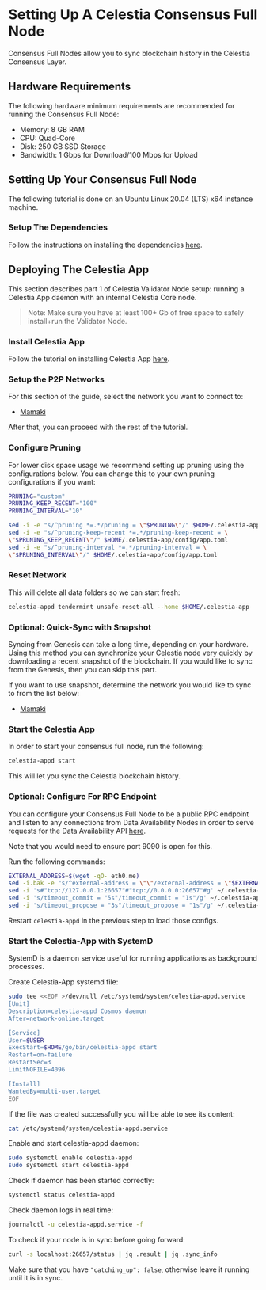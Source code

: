 # Setting Up A Celestia Consensus Full Node
<!-- markdownlint-disable MD013 -->

Consensus Full Nodes allow you to sync blockchain history in the Celestia
Consensus Layer.

## Hardware Requirements

The following hardware minimum requirements are recommended for running the
Consensus Full Node:

* Memory: 8 GB RAM
* CPU: Quad-Core
* Disk: 250 GB SSD Storage
* Bandwidth: 1 Gbps for Download/100 Mbps for Upload

## Setting Up Your Consensus Full Node

The following tutorial is done on an Ubuntu Linux 20.04 (LTS) x64
instance machine.

### Setup The Dependencies

Follow the instructions on installing the dependencies [here](../../developers/environment).

## Deploying The Celestia App

This section describes part 1 of Celestia Validator Node setup:
running a Celestia App daemon with an internal Celestia Core node.

> Note: Make sure you have at least 100+ Gb of free space to safely install+run
  the Validator Node.  

### Install Celestia App

Follow the tutorial on installing Celestia App [here](../../developers/celestia-app).

### Setup the P2P Networks

For this section of the guide, select the network you want to connect to:

* [Mamaki](../nodes/mamaki-testnet.md#setup-p2p-network)

After that, you can proceed with the rest of the tutorial.

### Configure Pruning

For lower disk space usage we recommend setting up pruning using the
configurations below. You can change this to your own pruning configurations
if you want:

```sh
PRUNING="custom"
PRUNING_KEEP_RECENT="100"
PRUNING_INTERVAL="10"

sed -i -e "s/^pruning *=.*/pruning = \"$PRUNING\"/" $HOME/.celestia-app/config/app.toml
sed -i -e "s/^pruning-keep-recent *=.*/pruning-keep-recent = \
\"$PRUNING_KEEP_RECENT\"/" $HOME/.celestia-app/config/app.toml
sed -i -e "s/^pruning-interval *=.*/pruning-interval = \
\"$PRUNING_INTERVAL\"/" $HOME/.celestia-app/config/app.toml
```

### Reset Network

This will delete all data folders so we can start fresh:

```sh
celestia-appd tendermint unsafe-reset-all --home $HOME/.celestia-app
```

### Optional: Quick-Sync with Snapshot

Syncing from Genesis can take a long time, depending on your hardware. Using
this method you can synchronize your Celestia node very quickly by downloading
a recent snapshot of the blockchain. If you would like to sync from the Genesis,
then you can skip this part.

If you want to use snapshot, determine the network you would like to sync
to from the list below:

* [Mamaki](../nodes/mamaki-testnet.md#quick-sync-with-snapshot)

### Start the Celestia App

In order to start your consensus full node, run the following:

```sh
celestia-appd start
```

This will let you sync the Celestia blockchain history.

### Optional: Configure For RPC Endpoint

You can configure your Consensus Full Node to be a public RPC endpoint
and listen to any connections from Data Availability Nodes in order to
serve requests for the Data Availability API [here](../../developers/node-tutorial).

Note that you would need to ensure port 9090 is open for this.

Run the following commands:

```sh
EXTERNAL_ADDRESS=$(wget -qO- eth0.me)
sed -i.bak -e "s/^external-address = \"\"/external-address = \"$EXTERNAL_ADDRESS:26656\"/" $HOME/.celestia-app/config/config.toml
sed -i 's#"tcp://127.0.0.1:26657"#"tcp://0.0.0.0:26657"#g' ~/.celestia-app/config/config.toml
sed -i 's/timeout_commit = "5s"/timeout_commit = "1s"/g' ~/.celestia-app/config/config.toml
sed -i 's/timeout_propose = "3s"/timeout_propose = "1s"/g' ~/.celestia-app/config/config.toml
```

Restart `celestia-appd` in the previous step to load those configs.

### Start the Celestia-App with SystemD

SystemD is a daemon service useful for running applications as background processes.

Create Celestia-App systemd file:

```sh
sudo tee <<EOF >/dev/null /etc/systemd/system/celestia-appd.service
[Unit]
Description=celestia-appd Cosmos daemon
After=network-online.target

[Service]
User=$USER
ExecStart=$HOME/go/bin/celestia-appd start
Restart=on-failure
RestartSec=3
LimitNOFILE=4096

[Install]
WantedBy=multi-user.target
EOF
```

If the file was created successfully you will be able to see its content:

```sh
cat /etc/systemd/system/celestia-appd.service
```

Enable and start celestia-appd daemon:

```sh
sudo systemctl enable celestia-appd
sudo systemctl start celestia-appd
```

Check if daemon has been started correctly:

```sh
systemctl status celestia-appd
```

Check daemon logs in real time:

```sh
journalctl -u celestia-appd.service -f
```

To check if your node is in sync before going forward:

```sh
curl -s localhost:26657/status | jq .result | jq .sync_info
```

Make sure that you have `"catching_up": false`, otherwise leave it running
until it is in sync.
